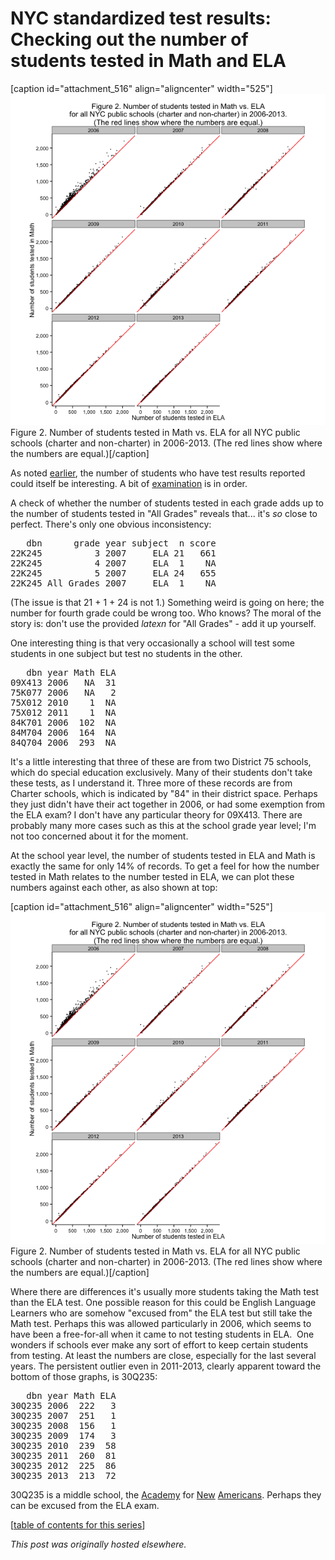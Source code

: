 # NYC standardized test results: Checking out the number of students tested in Math and ELA



[caption id="attachment_516" align="aligncenter" width="525"]<a href="23.png"><img class="size-large wp-image-516" alt="Figure 2. Number of students tested in Math vs. ELA for all NYC public schools (charter and non-charter) in 2006-2013. (The red lines show where the numbers are equal.)" src="23.png"></a> Figure 2. Number of students tested in Math vs. ELA for all NYC public schools (charter and non-charter) in 2006-2013. (The red lines show where the numbers are equal.)[/caption]

As noted <a href="http://planspace.org/2013/11/13/nyc-standardized-test-results-putting-the-data-together-and-looking-at-it/">earlier</a>, the number of students who have test results reported could itself be interesting. A bit of <a href="https://github.com/ajschumacher/NYCtests/blob/master/code/figure2.r">examination</a> is in order.

A check of whether the number of students tested in each grade adds up to the number of students tested in "All Grades" reveals that... it's <em>so</em> close to perfect. There's only one obvious inconsistency:

<pre>   dbn      grade year subject  n score
22K245          3 2007     ELA 21   661
22K245          4 2007     ELA  1    NA
22K245          5 2007     ELA 24   655
22K245 All Grades 2007     ELA  1    NA</pre>
(The issue is that 21 + 1 + 24 is not 1.) Something weird is going on here; the number for fourth grade could be wrong too. Who knows? The moral of the story is: don't use the provided $latex n$ for "All Grades" - add it up yourself.

One interesting thing is that very occasionally a school will test some students in one subject but test no students in the other.
<pre>   dbn year Math ELA
09X413 2006   NA  31
75K077 2006   NA   2
75X012 2010    1  NA
75X012 2011    1  NA
84K701 2006  102  NA
84M704 2006  164  NA
84Q704 2006  293  NA</pre>
It's a little interesting that three of these are from two District 75 schools, which do special education exclusively. Many of their students don't take these tests, as I understand it. Three more of these records are from Charter schools, which is indicated by "84" in their district space. Perhaps they just didn't have their act together in 2006, or had some exemption from the ELA exam? I don't have any particular theory for 09X413. There are probably many more cases such as this at the school grade year level; I'm not too concerned about it for the moment.

At the school year level, the number of students tested in ELA and Math is exactly the same for only 14% of records. To get a feel for how the number tested in Math relates to the number tested in ELA, we can plot these numbers against each other, as also shown at top:

[caption id="attachment_516" align="aligncenter" width="525"]<a href="23.png"><img class="size-large wp-image-516" alt="Figure 2. Number of students tested in Math vs. ELA for all NYC public schools (charter and non-charter) in 2006-2013. (The red lines show where the numbers are equal.)" src="23.png"></a> Figure 2. Number of students tested in Math vs. ELA for all NYC public schools (charter and non-charter) in 2006-2013. (The red lines show where the numbers are equal.)[/caption]

Where there are differences it's usually more students taking the Math test than the ELA test. One possible reason for this could be English Language Learners who are somehow "excused from" the ELA test but still take the Math test.&#160;Perhaps this was allowed particularly in 2006, which seems to have been a free-for-all when it came to not testing students in ELA. &#160;One wonders if schools ever make any sort of effort to keep certain students from testing. At least the numbers are close, especially for the last several years. The persistent outlier even in 2011-2013, clearly apparent toward the bottom of those graphs, is 30Q235:
<pre>   dbn year Math ELA
30Q235 2006  222   3
30Q235 2007  251   1
30Q235 2008  156   1
30Q235 2009  174   3
30Q235 2010  239  58
30Q235 2011  260  81
30Q235 2012  225  86
30Q235 2013  213  72</pre>
30Q235 is a middle school, the <a href="http://schools.nyc.gov/SchoolPortals/30/Q235/">Academy</a> for <a href="http://www.greatschools.org/new-york/astoria/2493-Academy-For-New-Americans/">New</a> <a href="http://insideschools.org/middle/browse/school/1259">Americans</a>. Perhaps they can be excused from the ELA exam.

[<a href="http://planspace.org/2014/01/10/nyc-test-data/">table of contents for this series</a>]



*This post was originally hosted elsewhere.*
